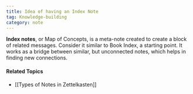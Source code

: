 ```yaml
---
title: Idea of having an Index Note
tag: Knowledge-building 
category: note
---
```


**Index notes**, or Map of Concepts, is a meta-note created to create a block of related messages. Consider it similar to Book Index, a starting point. It works as a bridge between similar, but unconnected notes, which helps in finding new connections.

#### Related Topics
- [[Types of Notes in Zettelkasten]]
